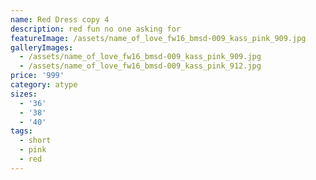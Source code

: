 ```yaml
---
name: Red Dress copy 4
description: red fun no one asking for
featureImage: /assets/name_of_love_fw16_bmsd-009_kass_pink_909.jpg
galleryImages:
  - /assets/name_of_love_fw16_bmsd-009_kass_pink_909.jpg
  - /assets/name_of_love_fw16_bmsd-009_kass_pink_912.jpg
price: '999'
category: atype
sizes:
  - '36'
  - '38'
  - '40'
tags:
  - short
  - pink
  - red
---
```


